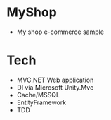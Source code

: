 # MyShop
* My shop e-commerce sample



# Tech
* MVC.NET Web application
* DI via Microsoft Unity.Mvc
* Cache/MSSQL
* EntityFramework
* TDD 
